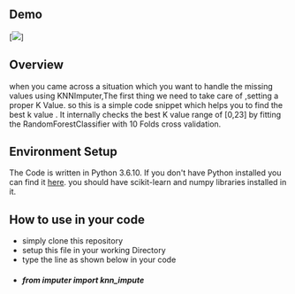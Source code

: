   ## Demo
 
  [![](https://github.com/jaigane6387/images_classifier/blob/master/demo.png)]

## Overview
when you came across a situation which you want to handle the missing values using KNNImputer,The first thing we need to take care of ,setting a proper K Value. so this is a simple code snippet which helps you to find the best k value . It internally checks the best K value range of [0,23] by fitting the RandomForestClassifier with 10 Folds cross validation.

## Environment Setup
The Code is written in Python 3.6.10. If you don't have Python installed you can find it [here](https://www.python.org/downloads/).
you should have scikit-learn and numpy libraries installed in it.

## How to use in your code
 
<ul>
 <li>simply clone this repository </li>
 <li>setup this file in your working Directory</li>
 <li> type the line as shown below in your code</li>
 <li><h5><b> from imputer import knn_impute</b></h5></li>
</ul>
 
